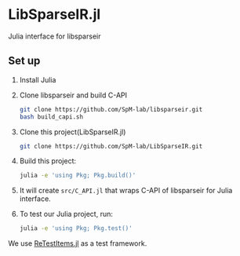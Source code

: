 # LibSparseIR.jl

Julia interface for libsparseir

## Set up

1. Install Julia
1. Clone libsparseir and build C-API

   ```sh
   git clone https://github.com/SpM-lab/libsparseir.git
   bash build_capi.sh
   ```
1. Clone this project(LibSparseIR.jl)
   ```sh
   git clone https://github.com/SpM-lab/LibSparseIR.git
   ```
1. Build this project:

   ```sh
   julia -e 'using Pkg; Pkg.build()'
   ```
1. It will create `src/C_API.jl` that wraps C-API of libsparseir for Julia interface.
1. To test our Julia project, run:
   ```sh
   julia -e 'using Pkg; Pkg.test()'
   ```
We use [ReTestItems.jl](https://github.com/JuliaTesting/ReTestItems.jl) as a test framework.
